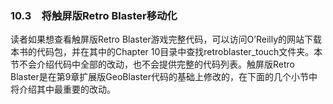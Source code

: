 ### 10.3　将触屏版Retro Blaster移动化

读者如果想查看触屏版Retro Blaster游戏完整代码，可以访问O’Reilly的网站下载本书的代码包，并在其中的Chapter 10目录中查找retroblaster_touch文件夹。本节不会介绍代码中全部的改动，也不会提供完整的代码列表。触屏版Retro Blaster是在第9章扩展版GeoBlaster代码的基础上修改的，在下面的几个小节中将介绍其中最重要的改动。

